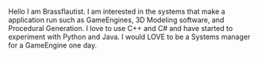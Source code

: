 Hello I am Brassflautist.
I am interested in the systems that make a application run
such as GameEngines, 3D Modeling software, and Procedural Generation.
I love to use C++ and C# and have started to experiment with Python and Java.
I would LOVE to be a Systems manager for a GameEngine one day.
<!---
Brassflautist/Brassflautist is a ✨ special ✨ repository because its `README.md` (this file) appears on your GitHub profile.
You can click the Preview link to take a look at your changes.
--->
